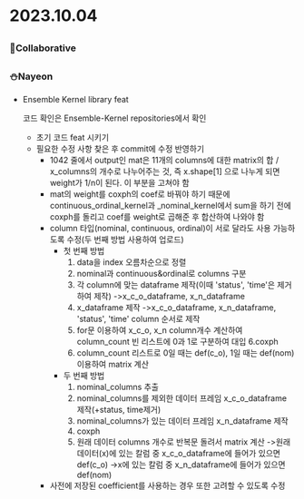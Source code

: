 # 2023.10.04

## <Collaborative Work>

### 🌟Collaborative

## <Personal Work>

### ⛄Nayeon

- Ensemble Kernel library feat
    
    코드 확인은 Ensemble-Kernel repositories에서 확인
    
    - 초기 코드 feat 시키기
    - 필요한 수정 사항 찾은 후 commit에 수정 반영하기
        - 1042 줄에서 output인 mat은 11개의 columns에 대한 matrix의 합 / x_columns의 개수로 나누어주는 것, 즉 x.shape[1] 으로 나누게 되면 weight가 1/n이 된다. 이 부분을 고쳐야 함
        - mat의 weight를 coxph의 coef로 바꿔야 하기 때문에 continuous_ordinal_kernel과 _nominal_kernel에서 sum을 하기 전에 coxph를 돌리고 coef를 weight로 곱해준 후 합산하여 나와야 함
        - column 타입(nominal, continuous, ordinal)이 서로 달라도 사용 가능하도록 수정(두 번째 방법 사용하여 업로드)
            - 첫 번째 방법
                1. data을 index 오름차순으로 정렬
                2. nominal과 continuous&ordinal로 columns 구분
                3. 각 column에 맞는 dataframe 제작(이때 'status', 'time'은 제거하여 제작)
                ->x_c_o_dataframe, x_n_dataframe
                4. x_dataframe 제작
                ->x_c_o_dataframe, x_n_dataframe, 'status', 'time' column 순서로 제작
                5. for문 이용하여 x_c_o, x_n column개수 계산하여 column_count 빈 리스트에 0과 1로 구분하여 대입
                6.coxph
                6. column_count 리스트로 0일 때는 def(c_o), 1일 때는 def(nom) 이용하여 matrix 계산
            - 두 번째 방법
                1. nominal_columns 추출
                2. nominal_columns를 제외한 데이터 프레임 x_c_o_dataframe 제작(+status, time제거)
                3. nominal_columns가 있는 데이터 프레임 x_n_dataframe 제작
                4. coxph
                5. 원래 데이터 columns 개수로 반복문 돌려서 matrix 계산
                ->원래 데이터(x)에 있는 칼럼 중 x_c_o_dataframe에 들어가 있으면 def(c_o)
                ->x에 있는 칼럼 중 x_n_dataframe에 들어가 있으면 def(nom)
        - 사전에 저장된 coefficient를 사용하는 경우 또한 고려할 수 있도록 수정